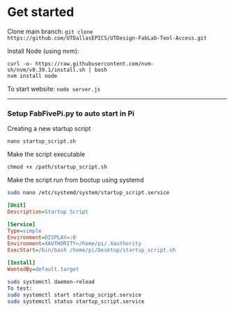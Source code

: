 # Get started

Clone main branch:
`git clone https://github.com/UTDallasEPICS/UTDesign-FabLab-Tool-Access.git`

Install Node (using nvm):

```
curl -o- https://raw.githubusercontent.com/nvm-sh/nvm/v0.39.1/install.sh | bash 
nvm install node
```

To start website:
`node server.js`

___________________________________________

### Setup FabFivePi.py to auto start in Pi

Creating a new startup script

`nano startup_script.sh`


Make the script executable


`chmod +x /path/startup_script.sh`


Make the script run from bootup using systemd
```bash
sudo nano /etc/systemd/system/startup_script.service
```
```ini
[Unit]
Description=Startup Script

[Service]
Type=simple
Environment=DISPLAY=:0
Environment=XAUTHORITY=/home/pi/.Xauthority
ExecStart=/bin/bash /home/pi/Desktop/startup_script.sh

[Install]
WantedBy=default.target
```

```bash
sudo systemctl daemon-reload
To test:
sudo systemctl start startup_script.service
sudo systemctl status startup_script.service
```
